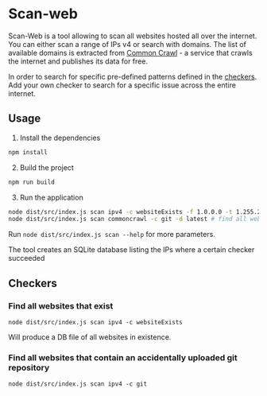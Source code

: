 # Scan-web

Scan-Web is a tool allowing to scan all websites hosted all over the internet.
You can either scan a range of IPs v4 or search with domains. The list of available domains is extracted from
[Common Crawl](https://commoncrawl.org/) - a service that crawls the internet and publishes its data for free.

In order to search for specific pre-defined patterns defined in the [checkers](src/scan/checkers).
Add your own checker to search for a specific issue across the entire internet.

## Usage

1. Install the dependencies

```bash
npm install
```

2. Build the project

```bash
npm run build
```

3. Run the application

```bash
node dist/src/index.js scan ipv4 -c websiteExists -f 1.0.0.0 -t 1.255.255.255 # find all websites hosted on all IPs
node dist/src/index.js scan commoncrawl -c git -d latest # find all websites known to Common Crawl that expose git repositories
```

Run `node dist/src/index.js scan --help` for more parameters.

The tool creates an SQLite database listing the IPs where a certain checker succeeded

## Checkers

### Find all websites that exist

```shell
node dist/src/index.js scan ipv4 -c websiteExists
```

Will produce a DB file of all websites in existence.

### Find all websites that contain an accidentally uploaded git repository

```shell
node dist/src/index.js scan ipv4 -c git
```
